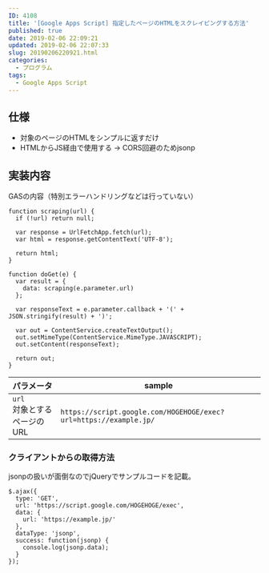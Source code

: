 ```yaml
---
ID: 4108
title: '[Google Apps Script] 指定したページのHTMLをスクレイピングする方法'
published: true
date: 2019-02-06 22:09:21
updated: 2019-02-06 22:07:33
slug: 20190206220921.html
categories:
  - プログラム
tags:
  - Google Apps Script
---
```

## 仕様

- 対象のページのHTMLをシンプルに返すだけ
- HTMLからJS経由で使用する
→ CORS回避のためjsonp


## 実装内容

GASの内容（特別エラーハンドリングなどは行っていない）

```language-js
function scraping(url) {
  if (!url) return null;

  var response = UrlFetchApp.fetch(url);
  var html = response.getContentText('UTF-8');

  return html;
}

function doGet(e) {
  var result = {
    data: scraping(e.parameter.url)
  };

  var responseText = e.parameter.callback + '(' + JSON.stringify(result) + ')';

  var out = ContentService.createTextOutput();
  out.setMimeType(ContentService.MimeType.JAVASCRIPT);
  out.setContent(responseText);

  return out;
}
```

| パラメータ | sample |
| --- | --- |
| `url` <br>対象とするページのURL | `https://script.google.com/HOGEHOGE/exec?url=https://example.jp/` |


### クライアントからの取得方法

jsonpの扱いが面倒なのでjQueryでサンプルコードを記載。

```language-js
$.ajax({
  type: 'GET',
  url: 'https://script.google.com/HOGEHOGE/exec',
  data: {
    url: 'https://example.jp/'
  },
  dataType: 'jsonp',
  success: function(jsonp) {
    console.log(jsonp.data);
  }
});
```